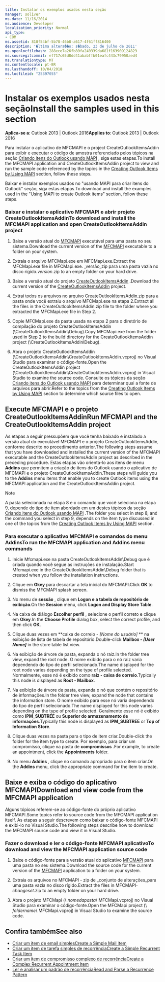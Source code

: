 ```yaml
---
title: Instalar os exemplos usados nesta seção
manager: soliver
ms.date: 11/16/2014
ms.audience: Developer
localization_priority: Normal
api_type:
- COM
ms.assetid: 810f54bf-5b78-46b8-a617-4f61ff816400
description: '�ltima altera��o: s�bado, 23 de julho de 2011'
ms.openlocfilehash: 288ece7a26fb89fa240339da681f163909124823
ms.sourcegitcommit: ef717c65d8dd41ababffb01eafc443c79950aed4
ms.translationtype: MT
ms.contentlocale: pt-BR
ms.lasthandoff: 10/04/2018
ms.locfileid: "25397055"
---
```

# <a name="install-the-samples-used-in-this-section"></a><span data-ttu-id="654ea-103">Instalar os exemplos usados nesta seção</span><span class="sxs-lookup"><span data-stu-id="654ea-103">Install the samples used in this section</span></span>

<span data-ttu-id="654ea-104">**Aplica-se a**: Outlook 2013 | Outlook 2016</span><span class="sxs-lookup"><span data-stu-id="654ea-104">**Applies to**: Outlook 2013 | Outlook 2016</span></span> 
  
<span data-ttu-id="654ea-105">Para instalar o aplicativo de MFCMAPI e o project CreateOutlookItemsAddin para exibir e executar o código de amostra referenciado pelos tópicos na seção [Criando itens do Outlook usando MAPI](creating-outlook-items-by-using-mapi.md) , siga estas etapas.</span><span class="sxs-lookup"><span data-stu-id="654ea-105">To install the MFCMAPI application and CreateOutlookItemsAddin project to view and run the sample code referenced by the topics in the [Creating Outlook Items by Using MAPI](creating-outlook-items-by-using-mapi.md) section, follow these steps.</span></span> 

<span data-ttu-id="654ea-106">Baixar e instalar exemplos usados no "usando MAPI para criar itens do Outlook" seção, siga estas etapas.</span><span class="sxs-lookup"><span data-stu-id="654ea-106">To download and install the examples used in the "Using MAPI to create Outlook items" section, follow these steps.</span></span>

### <a name="to-download-and-install-the-mfcmapi-application-and-open-createoutlookitemsaddin-project"></a><span data-ttu-id="654ea-107">Baixar e instalar o aplicativo MFCMAPI e abrir projeto CreateOutlookItemsAddin</span><span class="sxs-lookup"><span data-stu-id="654ea-107">To download and install the MFCMAPI application and open CreateOutlookItemsAddin project</span></span>

1. <span data-ttu-id="654ea-108">Baixe a versão atual do [MFCMAPI](https://go.microsoft.com/fwlink/?LinkID=124154) executável para uma pasta no seu sistema.</span><span class="sxs-lookup"><span data-stu-id="654ea-108">Download the current version of the [MFCMAPI](https://go.microsoft.com/fwlink/?LinkID=124154) executable to a folder on your system.</span></span> 
    
2. <span data-ttu-id="654ea-109">Extraia o arquivo MFCMapi.exe em MFCMapi.exe.</span><span class="sxs-lookup"><span data-stu-id="654ea-109">Extract the MFCMapi.exe file in MFCMapi.exe.</span></span> <span data-ttu-id="654ea-110">_versão_zip para uma pasta vazia no disco rígido.</span><span class="sxs-lookup"><span data-stu-id="654ea-110">_version_.zip to an empty folder on your hard drive.</span></span>
    
3. <span data-ttu-id="654ea-111">Baixe a versão atual do projeto [CreateOutlookItemsAddin](https://go.microsoft.com/fwlink/?LinkID=127828) .</span><span class="sxs-lookup"><span data-stu-id="654ea-111">Download the current version of the [CreateOutlookItemsAddin](https://go.microsoft.com/fwlink/?LinkID=127828) project.</span></span> 
    
4. <span data-ttu-id="654ea-112">Extrai todos os arquivos no arquivo CreateOutlookItemsAddin.zip para a pasta onde você extraiu o arquivo MFCMapi.exe na etapa 2.</span><span class="sxs-lookup"><span data-stu-id="654ea-112">Extract all the files in the CreateOutlookItemsAddin.zip file to the folder where you extracted the MFCMapi.exe file in Step 2.</span></span>
    
5. <span data-ttu-id="654ea-113">Copie MFCMapi.exe da pasta usada na etapa 2 para o diretório de compilação do projeto CreateOutlookItemsAddin (\CreateOutlookItemsAddin\Debug).</span><span class="sxs-lookup"><span data-stu-id="654ea-113">Copy MFCMapi.exe from the folder used in Step 2 to the build directory for the CreateOutlookItemsAddin project (\CreateOutlookItemsAddin\Debug).</span></span>
    
6. <span data-ttu-id="654ea-114">Abra o projeto CreateOutlookItemsAddin (\CreateOutlookItemsAddin\CreateOutlookItemsAddin.vcproj) no Visual Studio para examinar o código-fonte.</span><span class="sxs-lookup"><span data-stu-id="654ea-114">Open the CreateOutlookItemsAddin project (\CreateOutlookItemsAddin\CreateOutlookItemsAddin.vcproj) in Visual Studio to examine the source code.</span></span> <span data-ttu-id="654ea-115">Consulte os tópicos da seção [Criando itens do Outlook usando MAPI](creating-outlook-items-by-using-mapi.md) para determinar qual a fonte de arquivos para abrir.</span><span class="sxs-lookup"><span data-stu-id="654ea-115">Refer to the topics from the [Creating Outlook Items by Using MAPI](creating-outlook-items-by-using-mapi.md) section to determine which source files to open.</span></span> 
    
## <a name="run-mfcmapi-and-the-createoutlookitemsaddin-project"></a><span data-ttu-id="654ea-116">Execute MFCMAPI e o projeto CreateOutlookItemsAddin</span><span class="sxs-lookup"><span data-stu-id="654ea-116">Run MFCMAPI and the CreateOutlookItemsAddin project</span></span>

<span data-ttu-id="654ea-117">As etapas a seguir pressupõem que você tenha baixado e instalado a versão atual do executável MFCMAPI e o projeto CreateOutlookItemsAddin, conforme descrito no procedimento anterior.</span><span class="sxs-lookup"><span data-stu-id="654ea-117">The following steps assume that you have downloaded and installed the current version of the MFCMAPI executable and the CreateOutlookItemsAddin project as described in the preceding procedure.</span></span> <span data-ttu-id="654ea-118">Estas etapas vão orientá-lo aos itens de menu **Addins** que permitem a criação de itens do Outlook usando o aplicativo de MFCMAPI e o projeto CreateOutlookItemsAddin.</span><span class="sxs-lookup"><span data-stu-id="654ea-118">These steps will guide you to the **Addins** menu items that enable you to create Outlook items using the MFCMAPI application and the CreateOutlookItemsAddin project.</span></span> 
  
> [!NOTE]
> <span data-ttu-id="654ea-119">A pasta selecionada na etapa 8 e o comando que você seleciona na etapa 9, depende do tipo de item abordado em um destes tópicos da seção [Criando itens do Outlook usando MAPI](creating-outlook-items-by-using-mapi.md) .</span><span class="sxs-lookup"><span data-stu-id="654ea-119">The folder you select in step 8, and the command you select in step 9, depends on the item type discussed in one of the topics from the [Creating Outlook Items by Using MAPI](creating-outlook-items-by-using-mapi.md) section.</span></span> 

### <a name="to-run-the-mfcmapi-application-and-addins-menu-commands"></a><span data-ttu-id="654ea-120">Para executar o aplicativo MFCMAPI e comandos do menu Addins</span><span class="sxs-lookup"><span data-stu-id="654ea-120">To run the MFCMAPI application and Addins menu commands</span></span>

1. <span data-ttu-id="654ea-121">Inicie Mfcmapi.exe na pasta CreateOutlookItemsAddin\Debug que é criada quando você segue as instruções de instalação.</span><span class="sxs-lookup"><span data-stu-id="654ea-121">Start Mfcmapi.exe in the CreateOutlookItemsAddin\Debug folder that is created when you follow the installation instructions.</span></span>
    
2. <span data-ttu-id="654ea-122">Clique em **Okey** para descartar a tela inicial do MFCMAPI.</span><span class="sxs-lookup"><span data-stu-id="654ea-122">Click **OK** to dismiss the MFCMAPI splash screen.</span></span> 
    
3. <span data-ttu-id="654ea-123">No menu de **sessão** , clique em **Logon e a tabela de repositório de exibição**.</span><span class="sxs-lookup"><span data-stu-id="654ea-123">On the **Session** menu, click **Logon and Display Store Table**.</span></span>
    
4. <span data-ttu-id="654ea-124">Na caixa de diálogo **Escolher perfil** , selecione o perfil correto e clique em **Okey**.</span><span class="sxs-lookup"><span data-stu-id="654ea-124">In the **Choose Profile** dialog box, select the correct profile, and then click **OK**.</span></span> 
    
5. <span data-ttu-id="654ea-125">Clique duas vezes em \*\*caixa de correio - _[Nome do usuário]_ \*\* na exibição de lista de tabela de repositório.</span><span class="sxs-lookup"><span data-stu-id="654ea-125">Double-click **Mailbox -  _[User Name]_** in the store table list view.</span></span> 
    
6. <span data-ttu-id="654ea-126">Na exibição de árvore de pasta, expanda o nó raiz.</span><span class="sxs-lookup"><span data-stu-id="654ea-126">In the folder tree view, expand the root node.</span></span> <span data-ttu-id="654ea-127">O nome exibido para o nó raiz varia dependendo do tipo de perfil selecionado.</span><span class="sxs-lookup"><span data-stu-id="654ea-127">The name displayed for the root node varies depending on the type of profile selected.</span></span> <span data-ttu-id="654ea-128">Normalmente, esse nó é exibido como **raiz - caixa de correio**.</span><span class="sxs-lookup"><span data-stu-id="654ea-128">Typically this node is displayed as **Root - Mailbox**.</span></span>
    
7. <span data-ttu-id="654ea-129">Na exibição de árvore de pasta, expanda o nó que contém o repositório de informações.</span><span class="sxs-lookup"><span data-stu-id="654ea-129">In the folder tree view, expand the node that contains the information store.</span></span> <span data-ttu-id="654ea-130">O nome exibido para esse nó varia dependendo do tipo de perfil selecionado.</span><span class="sxs-lookup"><span data-stu-id="654ea-130">The name displayed for this node varies depending on the type of profile selected.</span></span> <span data-ttu-id="654ea-131">Geralmente esse nó é exibido como **IPM_SUBTREE** ou **Superior do armazenamento de informações**.</span><span class="sxs-lookup"><span data-stu-id="654ea-131">Typically this node is displayed as **IPM_SUBTREE** or **Top of Information Store**.</span></span>
    
8. <span data-ttu-id="654ea-132">Clique duas vezes na pasta para o tipo de item criar.</span><span class="sxs-lookup"><span data-stu-id="654ea-132">Double-click the folder for the item type to create.</span></span> <span data-ttu-id="654ea-133">Por exemplo, para criar um compromisso, clique na pasta de **compromissos** .</span><span class="sxs-lookup"><span data-stu-id="654ea-133">For example, to create an appointment, click the **Appointments** folder.</span></span> 
    
9. <span data-ttu-id="654ea-134">No menu **Addins** , clique no comando apropriado para o item criar.</span><span class="sxs-lookup"><span data-stu-id="654ea-134">On the **Addins** menu, click the appropriate command for the item to create.</span></span> 
    
## <a name="download-and-view-code-from-the-mfcmapi-application"></a><span data-ttu-id="654ea-135">Baixe e exiba o código do aplicativo MFCMAPI</span><span class="sxs-lookup"><span data-stu-id="654ea-135">Download and view code from the MFCMAPI application</span></span>

<span data-ttu-id="654ea-136">Alguns tópicos referem-se ao código-fonte do próprio aplicativo MFCMAPI.</span><span class="sxs-lookup"><span data-stu-id="654ea-136">Some topics refer to source code from the MFCMAPI application itself.</span></span> <span data-ttu-id="654ea-137">As etapas a seguir descrevem como baixar o código-fonte MFCMAPI e exibi-lo no Visual Studio.</span><span class="sxs-lookup"><span data-stu-id="654ea-137">The following steps describe how to download the MFCMAPI source code and view it in Visual Studio.</span></span> 

### <a name="to-download-and-view-the-mfcmapi-application-source-code"></a><span data-ttu-id="654ea-138">Fazer o download e ler o código-fonte MFCMAPI aplicativo</span><span class="sxs-lookup"><span data-stu-id="654ea-138">To download and view the MFCMAPI application source code</span></span>

1. <span data-ttu-id="654ea-139">Baixe o código-fonte para a versão atual do aplicativo [MFCMAPI](https://go.microsoft.com/fwlink/?LinkID=124154) para uma pasta no seu sistema.</span><span class="sxs-lookup"><span data-stu-id="654ea-139">Download the source code for the current version of the [MFCMAPI](https://go.microsoft.com/fwlink/?LinkID=124154) application to a folder on your system.</span></span> 
    
2. <span data-ttu-id="654ea-140">Extraia os arquivos no MFCMAPI - zip de _conjunto de alterações_para uma pasta vazia no disco rígido.</span><span class="sxs-lookup"><span data-stu-id="654ea-140">Extract the files in MFCMAPI- _changeset_.zip to an empty folder on your hard drive.</span></span>
    
3. <span data-ttu-id="654ea-141">Abra o projeto MFCMapi (\ _nomedapasta_\ MFCMapi.vcproj) no Visual Studio para examinar o código-fonte.</span><span class="sxs-lookup"><span data-stu-id="654ea-141">Open the MFCMapi project (\ _foldername_\ MFCMapi.vcproj) in Visual Studio to examine the source code.</span></span>
    
## <a name="see-also"></a><span data-ttu-id="654ea-142">Confira também</span><span class="sxs-lookup"><span data-stu-id="654ea-142">See also</span></span>

- [<span data-ttu-id="654ea-143">Criar um item de email simples</span><span class="sxs-lookup"><span data-stu-id="654ea-143">Create a Simple Mail Item</span></span>](how-to-create-a-simple-mail-item.md)
- [<span data-ttu-id="654ea-144">Criar um item de tarefa simples de recorrência</span><span class="sxs-lookup"><span data-stu-id="654ea-144">Create a Simple Recurrent Task Item</span></span>](how-to-create-a-simple-recurrent-task-item.md)
- [<span data-ttu-id="654ea-145">Criar um item de compromisso complexo de recorrência</span><span class="sxs-lookup"><span data-stu-id="654ea-145">Create a Complex Recurrent Appointment Item</span></span>](how-to-create-a-complex-recurrent-appointment-item.md)
- [<span data-ttu-id="654ea-146">Ler e analisar um padrão de recorrência</span><span class="sxs-lookup"><span data-stu-id="654ea-146">Read and Parse a Recurrence Pattern</span></span>](how-to-read-and-parse-a-recurrence-pattern.md)

